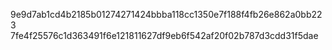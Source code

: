 9e9d7ab1cd4b2185b01274271424bbba118cc1350e7f188f4fb26e862a0bb223
7fe4f25576c1d363491f6e121811627df9eb6f542af20f02b787d3cdd31f5dae
